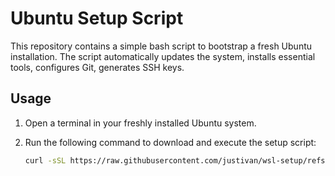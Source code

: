 # Ubuntu Setup Script

This repository contains a simple bash script to bootstrap a fresh Ubuntu installation. The script automatically updates the system, installs essential tools, configures Git, generates SSH keys.

## Usage

1. Open a terminal in your freshly installed Ubuntu system.
2. Run the following command to download and execute the setup script:

   ```bash
   curl -sSL https://raw.githubusercontent.com/justivan/wsl-setup/refs/heads/main/bootstrap.sh | bash
